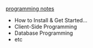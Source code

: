 [programming notes](https://www3.ntu.edu.sg/home/ehchua/programming/index.html)
* How to Install & Get Started...
* Client-Side Programming
* Database Programming
* etc
